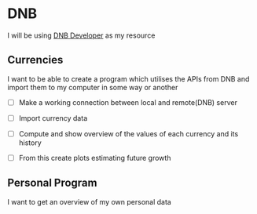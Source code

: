 # DNB

I will be using [DNB Developer](https://developer.dnb.no) as my resource

## Currencies
I want to be able to create a program which utilises the APIs from DNB and import them to my computer in some way or another
 - [ ] Make a working connection between local and remote(DNB) server
 - [ ] Import currency data
 - [ ] Compute and show overview of the values of each currency and its history
 - [ ] From this create plots estimating future growth


## Personal Program
I want to get an overview of my own personal data